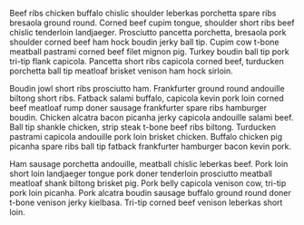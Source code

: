 Beef ribs chicken buffalo chislic shoulder leberkas porchetta spare ribs bresaola ground round.  Corned beef cupim tongue, shoulder short ribs beef chislic tenderloin landjaeger.  Prosciutto pancetta porchetta, bresaola pork shoulder corned beef ham hock boudin jerky ball tip.  Cupim cow t-bone meatball pastrami corned beef filet mignon pig.  Turkey boudin ball tip pork tri-tip flank capicola.  Pancetta short ribs capicola corned beef, turducken porchetta ball tip meatloaf brisket venison ham hock sirloin.

Boudin jowl short ribs prosciutto ham.  Frankfurter ground round andouille biltong short ribs.  Fatback salami buffalo, capicola kevin pork loin corned beef meatloaf rump doner sausage frankfurter spare ribs hamburger boudin.  Chicken alcatra bacon picanha jerky capicola andouille salami beef.  Ball tip shankle chicken, strip steak t-bone beef ribs biltong.  Turducken pastrami capicola andouille pork loin brisket chicken.  Buffalo chicken pig picanha spare ribs ball tip fatback frankfurter hamburger bacon kevin pork.

Ham sausage porchetta andouille, meatball chislic leberkas beef.  Pork loin short loin landjaeger tongue pork doner tenderloin prosciutto meatball meatloaf shank biltong brisket pig.  Pork belly capicola venison cow, tri-tip pork loin picanha.  Pork alcatra boudin sausage buffalo ground round doner t-bone venison jerky kielbasa.  Tri-tip corned beef venison leberkas short loin.